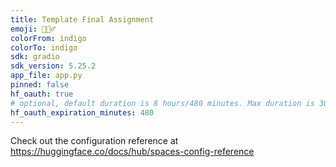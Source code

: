 ```yaml
---
title: Template Final Assignment
emoji: 🕵🏻‍♂️
colorFrom: indigo
colorTo: indigo
sdk: gradio
sdk_version: 5.25.2
app_file: app.py
pinned: false
hf_oauth: true
# optional, default duration is 8 hours/480 minutes. Max duration is 30 days/43200 minutes.
hf_oauth_expiration_minutes: 480
---
```


Check out the configuration reference at https://huggingface.co/docs/hub/spaces-config-reference
